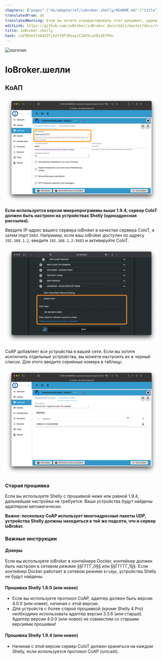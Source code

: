 ```yaml
---
chapters: {"pages":{"de/adapterref/iobroker.shelly/README.md":{"title":{"de":"ioBroker.shelly"},"content":"de/adapterref/iobroker.shelly/README.md"},"de/adapterref/iobroker.shelly/protocol-coap.md":{"title":{"de":"ioBroker.shelly"},"content":"de/adapterref/iobroker.shelly/protocol-coap.md"},"de/adapterref/iobroker.shelly/protocol-mqtt.md":{"title":{"de":"ioBroker.shelly"},"content":"de/adapterref/iobroker.shelly/protocol-mqtt.md"},"de/adapterref/iobroker.shelly/restricted-login.md":{"title":{"de":"ioBroker.shelly"},"content":"de/adapterref/iobroker.shelly/restricted-login.md"},"de/adapterref/iobroker.shelly/state-changes.md":{"title":{"de":"ioBroker.shelly"},"content":"de/adapterref/iobroker.shelly/state-changes.md"},"de/adapterref/iobroker.shelly/faq.md":{"title":{"de":"ioBroker.shelly"},"content":"de/adapterref/iobroker.shelly/faq.md"},"de/adapterref/iobroker.shelly/debug.md":{"title":{"de":"ioBroker.shelly"},"content":"de/adapterref/iobroker.shelly/debug.md"}}}
translatedFrom: de
translatedWarning: Если вы хотите отредактировать этот документ, удалите поле «translationFrom», в противном случае этот документ будет снова автоматически переведен
editLink: https://github.com/ioBroker/ioBroker.docs/edit/master/docs/ru/adapterref/iobroker.shelly/protocol-coap.md
title: ioBroker.shelly
hash: caVSRUn5lV64VZTjAIYf8TiMzwy1C2bVXiaYDsVE7PU=
---
```

![логотип](../../../de/adapterref/iobroker.shelly/../../admin/shelly.png)

# IoBroker.шелли
## КоАП
![iobroker_general_coap](../../../de/adapterref/iobroker.shelly/./img/iobroker_general_coap.png)

**Если используется версия микропрограммы выше 1.9.4, сервер CoIoT должен быть настроен на устройствах Shelly (одноадресная рассылка).**

Введите IP-адрес вашего сервера ioBroker в качестве сервера CoIoT, а затем порт ```5683```. Например, если ваш ioBroker доступен по адресу ```192.168.1.2```, введите ```192.168.1.2:5683``` и активируйте CoIoT.

![shelly_coap](../../../de/adapterref/iobroker.shelly/./img/shelly_coap.png)

CoAP добавляет все устройства в вашей сети. Если вы хотите исключить отдельные устройства, вы можете настроить их в черный список. Для этого введите серийные номера в таблицу:

![iobroker_coap](../../../de/adapterref/iobroker.shelly/./img/iobroker_coap.png)

### Старая прошивка
Если вы используете Shelly с прошивкой ниже или равной 1.9.4, дальнейшая настройка не требуется. Ваши устройства будут найдены адаптером автоматически.

**Важно: поскольку CoAP использует многоадресные пакеты UDP, устройства Shelly должны находиться в той же подсети, что и сервер ioBroker.**

### Важные инструкции
#### Докеры
Если вы используете ioBroker в контейнере Docker, контейнер должен быть настроен в сетевом режиме §§ГГГГ_0§§ или §§ГГГГГ_1§§. Если контейнер Docker работает в сетевом режиме ```bridge```, устройства Shelly не будут найдены.

#### Прошивка Shelly 1.8.0 (или новее)
- Если вы используете протокол CoAP, адаптер должен быть версии 4.0.0 (или новее), начиная с этой версии.
- Для устройств с более старой прошивкой (кроме Shelly 4 Pro) необходимо использовать адаптер версии 3.3.6 (или старше). Адаптер версии 4.0.0 (или новее) не совместим со старыми версиями прошивки!

#### Прошивка Shelly 1.9.4 (или новее)
- Начиная с этой версии сервер CoIoT должен храниться на каждом Shelly, если используется протокол CoAP (unicast).